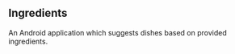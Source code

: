 Ingredients
-----------

An Android application which suggests dishes based on provided ingredients.
